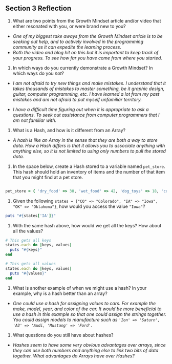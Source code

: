 ## Section 3 Reflection

1. What are two points from the Growth Mindset article and/or video that either resonated with you, or were brand new to you?

* *One of my biggest take aways from the Growth Mindset article is to be seeking out help, and to actively involved in the programming community as it can expedite the learning process.*
* *Both the video and blog hit on this but it is important to keep track of your progress. To see how far you have come from where you started.*


1. In which ways do you currently demonstrate a Growth Mindset? In which ways do you _not_?

* *I am not afraid to try new things and make mistakes. I understand that it takes thousands of mistakes to master something, be it graphic design, guitar, computer programming, etc. I have learned a lot from my past mistakes and am not afraid to put myself unfamiliar territory.*

* *I have a difficult time figuring out when it is appropriate to ask a questions. To seek out assistance from computer programmers that I am not familiar with.*

1. What is a Hash, and how is it different from an Array?

* *A hash is like an Array in the sense that they are both a way to store data. How a Hash differs is that it allows you to associate anything with anything else, so it is not limited to using only numbers to pull the stored data.*

1. In the space below, create a Hash stored to a variable named `pet_store`.  This hash should hold an inventory of items and the number of that item that you might find at a pet store.

```ruby

pet_store = { 'dry_food' => 30, 'wet_food' => 42, 'dog_toys' => 18, 'cot_toys' => 23}

```

1. Given the following `states = {"CO" => "Colorado", "IA" => "Iowa", "OK" => "Oklahoma"}`, how would you access the value `"Iowa"`?

```ruby
puts "#{states['IA']}"
```

1. With the same hash above, how would we get all the keys?  How about all the values?

```ruby
# This gets all keys
states.each do |keys, values|
  puts "#{keys}"
end

# This gets all values
states.each do |keys, values|
  puts "#{values}"
end
```

1. What is another example of when we might use a hash?  In your example, why is a hash better than an array?

* *One could use a hash for assigning values to cars. For example the make, model, year, and color of the car. It would be more beneficial to use a hash in this example so that one could assign the strings together. You could assign models to manufacture such as `'Ion' => 'Saturn', 'A3' => 'Audi, 'Mustang' => 'Ford'`.*

1. What questions do you still have about hashes?

* *Hashes seem to have some very obvious advantages over arrays, since they can use both numbers and anything else to link two bits of data together. What advantages do Arrays have over Hashes?*
